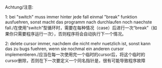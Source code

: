 Achtung/注意:

1:
  bei "switch" muss immer hinter jede fall einmal "break" funktion ausfuehren, sonst macht das programm nach durchlaufen noch naechste fall./在使用“switch”型循环时，需要在每种情况（case）后进行一次“break”（如果你只需要程序运行一次），否则程序将会自动执行下一个情况。

2:
  delete cursor immer, nachdem die nicht mehr nuetzlich ist, sonst kann das zu bugs fuehren, wenn sie nochmal ein anderen cursor implementieren./应当在每一次使用完一个临时的cursor后，将这个临时的cursor删除，否则在下一次要定义一个同名指针是，很有可能导致程序故障
